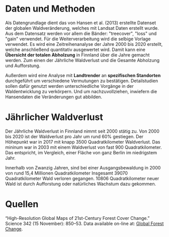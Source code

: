 # Daten und Methoden
Als Datengrundlage dient das von Hansen et al. (2013) erstellte Datenset der globalen Waldveränderung, welches mit Landsat Daten erstellt wurde. Aus dem Datensatz werden vor allem die Bänder: "treecover", "loss" und "gain" verwendet. Für die Weiterverarbeitung wird die selbige Vorlage verwendet. Es wird eine Zeitreihenanalyse der Jahre 2000 bis 2020 erstellt, welche anschließend quantitativ ausgewertet wird. Damit kann eine **Übersicht der  totalen Abholzung** in Finnland über die Jahre gemacht werden. Zum einen der Jährliche Waldverlust und die Gesamte Abholzung und Aufforstung.

Außerdem wird eine Analyse mit **Landtrender** an **spezifischen Standorten** durchgeführt um verschiedene Vermutungen zu bestätigen. Detailstudien sollen dafür genutzt werden unterschiedliche Vorgänge in der Waldentwicklung zu verkörpern. Und um nachzuvollziehen, inwiefern die Hansendaten die Veränderungen gut abbilden. 

# Jährlicher Waldverlust
Der Jährliche Waldverlust in Finnland nimmt seit 2000 stätig zu. Von 2000 bis 2020 ist der Waldverlust pro Jahr um rund 60% gestiegen. Der Höhepunkt war in 2017 mit knapp 3500 Quadratkilometer Waldverlust. Das mininum war in 2003 mit einem Waldverlust von fast 900 Quadratkilometer. Das entspricht, im Vergleich, einer Fläche von ganz Berlin im niedrigstem Jahr.

Innerhalb von Zwanzig Jahren, sind bei einer Ausgangsbewaldung in 2000 von rund 15,4 Millionen Quadratkilometer Insgesamt 39070 Quadratkilometer Wald verloren gegangen. 10806 Quadratkilometer neuer Wald ist durch Aufforstung oder natürliches Wachstum dazu gekommen. 

# Quellen
“High-Resolution Global Maps of 21st-Century Forest Cover Change.” Science 342 (15 November): 850–53. Data available on-line at: [Global Forest Change](https://earthenginepartners.appspot.com/science-2013-global-forest).
